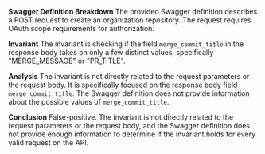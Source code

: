 **Swagger Definition Breakdown**
The provided Swagger definition describes a POST request to create an organization repository. The request requires OAuth scope requirements for authorization.

**Invariant**
The invariant is checking if the field `merge_commit_title` in the response body takes on only a few distinct values, specifically "MERGE_MESSAGE" or "PR_TITLE".

**Analysis**
The invariant is not directly related to the request parameters or the request body. It is specifically focused on the response body field `merge_commit_title`. The Swagger definition does not provide information about the possible values of `merge_commit_title`.

**Conclusion**
False-positive. The invariant is not directly related to the request parameters or the request body, and the Swagger definition does not provide enough information to determine if the invariant holds for every valid request on the API.
